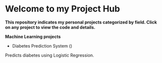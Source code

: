 # Welcome to my Project Hub

**This repository indicates my personal projects categorized by field. Click on any project to view the code and details.**

**Machine Learning projects**

- Diabetes Prediction System ()

Predicts diabetes using Logistic Regression.